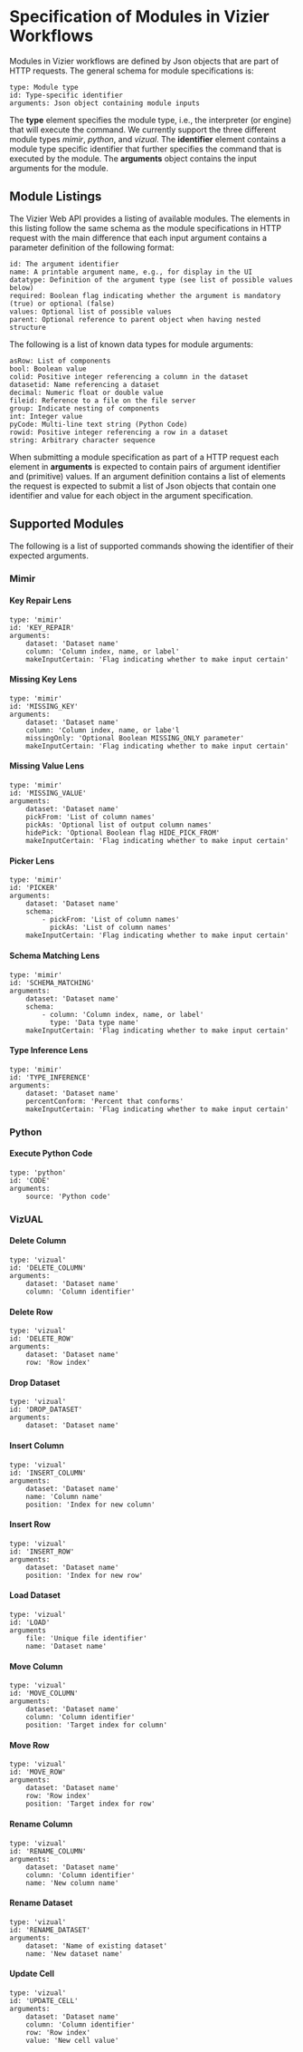 # Specification of Modules in Vizier Workflows

Modules in Vizier workflows are defined by Json objects that are part of HTTP requests. The general schema for module specifications is:

```
type: Module type
id: Type-specific identifier
arguments: Json object containing module inputs
```

The **type** element specifies the module type, i.e., the interpreter (or engine) that will execute the command. We currently support the three different module types *mimir*, *python*, and *vizual*. The **identifier** element contains a module type specific identifier that further specifies the command that is executed by the module. The **arguments** object contains the input arguments for the module.

## Module Listings

The Vizier Web API provides a listing of available modules. The elements in this listing follow the same schema as the module specifications in HTTP request with the main difference that each input argument contains a parameter definition of the following format:

```
id: The argument identifier
name: A printable argument name, e.g., for display in the UI
datatype: Definition of the argument type (see list of possible values below)
required: Boolean flag indicating whether the argument is mandatory (true) or optional (false)
values: Optional list of possible values
parent: Optional reference to parent object when having nested structure
```

The following is a list of known data types for module arguments:

```
asRow: List of components
bool: Boolean value
colid: Positive integer referencing a column in the dataset
datasetid: Name referencing a dataset
decimal: Numeric float or double value
fileid: Reference to a file on the file server
group: Indicate nesting of components
int: Integer value
pyCode: Multi-line text string (Python Code)
rowid: Positive integer referencing a row in a dataset
string: Arbitrary character sequence
```

When submitting a module specification as part of a HTTP request each element in **arguments** is expected to contain pairs of argument identifier and (primitive) values. If an argument definition contains a list of elements the request is expected to submit a list of Json objects that contain one identifier and value for each object in the argument specification.


## Supported Modules
 The following is a list of supported commands showing the identifier of their expected arguments.


### Mimir

#### Key Repair Lens

```
type: 'mimir'
id: 'KEY_REPAIR'
arguments:
    dataset: 'Dataset name'
    column: 'Column index, name, or label'
    makeInputCertain: 'Flag indicating whether to make input certain'
```

#### Missing Key Lens

```
type: 'mimir'
id: 'MISSING_KEY'
arguments:
    dataset: 'Dataset name'
    column: 'Column index, name, or labe'l
    missingOnly: 'Optional Boolean MISSING_ONLY parameter'
    makeInputCertain: 'Flag indicating whether to make input certain'
```

#### Missing Value Lens

```
type: 'mimir'
id: 'MISSING_VALUE'
arguments:
    dataset: 'Dataset name'
    pickFrom: 'List of column names'
    pickAs: 'Optional list of output column names'
    hidePick: 'Optional Boolean flag HIDE_PICK_FROM'
    makeInputCertain: 'Flag indicating whether to make input certain'
```

#### Picker Lens

```
type: 'mimir'
id: 'PICKER'
arguments:
    dataset: 'Dataset name'
    schema:
        - pickFrom: 'List of column names'
          pickAs: 'List of column names'
    makeInputCertain: 'Flag indicating whether to make input certain'
```

#### Schema Matching Lens

```
type: 'mimir'
id: 'SCHEMA_MATCHING'
arguments:
    dataset: 'Dataset name'
    schema:
        - column: 'Column index, name, or label'
          type: 'Data type name'
    makeInputCertain: 'Flag indicating whether to make input certain'
```

#### Type Inference Lens

```
type: 'mimir'
id: 'TYPE_INFERENCE'
arguments:
    dataset: 'Dataset name'
    percentConform: 'Percent that conforms'
    makeInputCertain: 'Flag indicating whether to make input certain'
```

### Python

#### Execute Python Code

```
type: 'python'
id: 'CODE'
arguments:
    source: 'Python code'
```

### VizUAL

#### Delete Column

```
type: 'vizual'
id: 'DELETE_COLUMN'
arguments:
    dataset: 'Dataset name'
    column: 'Column identifier'
```

#### Delete Row

```
type: 'vizual'
id: 'DELETE_ROW'
arguments:
    dataset: 'Dataset name'
    row: 'Row index'
```

#### Drop Dataset

```
type: 'vizual'
id: 'DROP_DATASET'
arguments:
    dataset: 'Dataset name'
```

#### Insert Column

```
type: 'vizual'
id: 'INSERT_COLUMN'
arguments:
    dataset: 'Dataset name'
    name: 'Column name'
    position: 'Index for new column'
```

#### Insert Row

```
type: 'vizual'
id: 'INSERT_ROW'
arguments:
    dataset: 'Dataset name'
    position: 'Index for new row'
```

#### Load Dataset

```
type: 'vizual'
id: 'LOAD'
arguments
    file: 'Unique file identifier'
    name: 'Dataset name'
```

#### Move Column

```
type: 'vizual'
id: 'MOVE_COLUMN'
arguments:
    dataset: 'Dataset name'
    column: 'Column identifier'
    position: 'Target index for column'
```

#### Move Row

```
type: 'vizual'
id: 'MOVE_ROW'
arguments:
    dataset: 'Dataset name'
    row: 'Row index'
    position: 'Target index for row'
```

#### Rename Column

```
type: 'vizual'
id: 'RENAME_COLUMN'
arguments:
    dataset: 'Dataset name'
    column: 'Column identifier'
    name: 'New column name'
```

#### Rename Dataset

```
type: 'vizual'
id: 'RENAME_DATASET'
arguments:
    dataset: 'Name of existing dataset'
    name: 'New dataset name'
```

#### Update Cell

```
type: 'vizual'
id: 'UPDATE_CELL'
arguments:
    dataset: 'Dataset name'
    column: 'Column identifier'
    row: 'Row index'
    value: 'New cell value'
```

